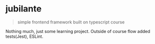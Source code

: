 # jubilante

> simple frontend framework built on typescript course

Nothing much, just some learning project.
Outside of course flow added tests(Jest), ESLint.